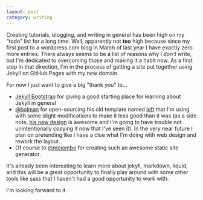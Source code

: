 ```yaml
---
layout: post
category: writing
---
```


Creating tutorials, blogging, and writing in general has been high on my "todo" list for a long time. Well, apparently not **too** high because since my first post to a wordpress.com blog in March of last year I have exactly zero more entries. There always seems to be a list of reasons why I *don't* write, but I'm dedicated to overcoming those and making it a habit now. As a first step in that direction, I'm in the process of getting a site put together using Jekyll on GitHub Pages with my new domain.

For now I just want to give a big "thank you" to...
* [Jekyll Bootstrap](http://jekyllbootstrap.com/) for giving a good starting place for learning about Jekyll in general
* [@holman](http://twitter.com/holman) for open-sourcing his old template named [left](https://github.com/holman/left) that I'm using with some slight modifications to make it less good than it was (as a side note, [his new design](http://zachholman.com) is awesome and I'm going to have trouble not unintentionally copying it now that I've seen it). In the very near future I plan on pretending like I have a clue what I'm doing with web design and rework the layout.
* Of course to [@mojombo](https://github.com/mojombo/) for creating such an awesome static site generator.

It's already been interesting to learn more about jekyll, markdown, liquid, and this will be a great opportunity to finally play around with some other tools like sass that I haven't had a good opportunity to work with.

I'm looking forward to it.